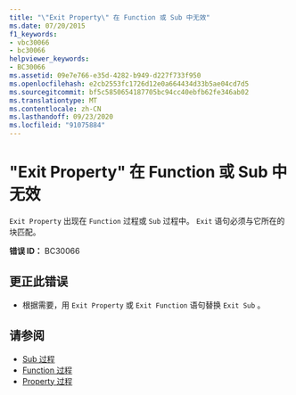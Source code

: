 ```yaml
---
title: "\"Exit Property\" 在 Function 或 Sub 中无效"
ms.date: 07/20/2015
f1_keywords:
- vbc30066
- bc30066
helpviewer_keywords:
- BC30066
ms.assetid: 09e7e766-e35d-4282-b949-d227f733f950
ms.openlocfilehash: e2cb2553fc1726d12e0a664434d33b5ae04cd7d5
ms.sourcegitcommit: bf5c5850654187705bc94cc40ebfb62fe346ab02
ms.translationtype: MT
ms.contentlocale: zh-CN
ms.lasthandoff: 09/23/2020
ms.locfileid: "91075884"
---
```

# <a name="exit-property-is-not-valid-in-a-function-or-sub"></a>"Exit Property" 在 Function 或 Sub 中无效

`Exit Property` 出现在 `Function` 过程或 `Sub` 过程中。 `Exit` 语句必须与它所在的块匹配。  
  
 **错误 ID：** BC30066  
  
## <a name="to-correct-this-error"></a>更正此错误  
  
- 根据需要，用 `Exit Property` 或 `Exit Function` 语句替换 `Exit Sub` 。  
  
## <a name="see-also"></a>请参阅

- [Sub 过程](../programming-guide/language-features/procedures/sub-procedures.md)
- [Function 过程](../programming-guide/language-features/procedures/function-procedures.md)
- [Property 过程](../programming-guide/language-features/procedures/property-procedures.md)
